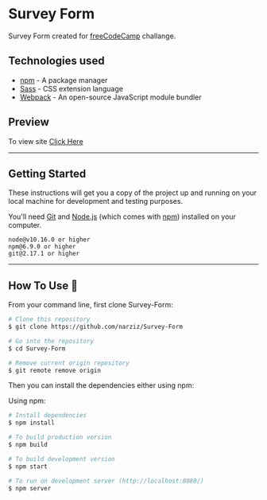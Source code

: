 # Survey Form
Survey Form created for [freeCodeCamp](freecodecamp.org) challange.

## Technologies used
* [npm](https://docs.npmjs.com/) - A package manager
* [Sass](https://sass-lang.com/documentation) - CSS extension language
* [Webpack](https://webpack.js.org/concepts/) - An open-source JavaScript module bundler

## Preview
To view site [Click Here](https://survey-form.narziz.vercel.app/)

---

## Getting Started

These instructions will get you a copy of the project up and running on your local machine for development and testing purposes. 

You'll need [Git](https://git-scm.com) and [Node.js](https://nodejs.org/en/download/) (which comes with [npm](http://npmjs.com)) installed on your computer.

```
node@v10.16.0 or higher
npm@6.9.0 or higher
git@2.17.1 or higher
```
---
## How To Use 🔧

From your command line, first clone Survey-Form:

```bash
# Clone this repository
$ git clone https://github.com/narziz/Survey-Form

# Go into the repository
$ cd Survey-Form

# Remove current origin repository
$ git remote remove origin
```

Then you can install the dependencies either using npm:

Using npm:
```bash
# Install dependencies
$ npm install

# To build production version
$ npm build

# To build development version
$ npm start

# To run on development server (http://localhost:8080/)
$ npm server
```
